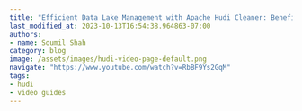 ```yaml
---
title: "Efficient Data Lake Management with Apache Hudi Cleaner: Benefits of Scheduling Data Cleaning #2"
last_modified_at: 2023-10-13T16:54:38.964863-07:00
authors:
- name: Soumil Shah
category: blog
image: /assets/images/hudi-video-page-default.png
navigate: "https://www.youtube.com/watch?v=RbBF9Ys2GqM"
tags:
- hudi
- video guides
---
```

